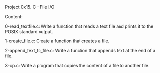 Project 0x15. C - File I/O

Content:

0-read_textfile.c: Write a function that reads a text file and prints it to the POSIX standard output.

1-create_file.c: Create a function that creates a file.

2-append_text_to_file.c: Write a function that appends text at the end of a file.

3-cp.c: Write a program that copies the content of a file to another file.

